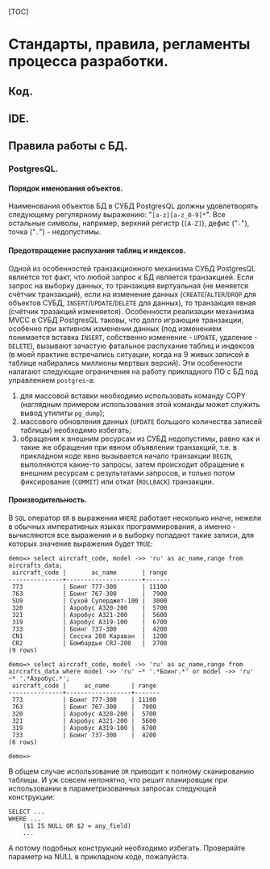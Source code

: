 [TOC]

Стандарты, правила, регламенты процесса разработки.
===================================================

Код.
----

IDE.
----

Правила работы с БД.
--------------------

### PostgresQL.

#### Порядок именования объектов.

Наименования объектов БД в СУБД PostgresQL должны удовлетворять следующему регулярному выражению: "`[a-z][a-z_0-9]*`". Все остальные символы, например, верхний регистр (`[A-Z]`), дефис ("`-`"), точка ("`.`") - недопустимы.

#### Предотвращение распухания таблиц и индексов.

Одной из особенностей транзакционного механизма СУБД PostgresQL является тот факт, что любой запрос к БД является транзакцией. Если запрос на выборку данных, то транзакция виртуальная (не меняется счётчик транзакций), если на изменение данных (`CREATE`/`ALTER`/`DROP` для объектов СУБД, `INSERT`/`UPDATE`/`DELETE` для данных), то транзакция явная (счётчик тразакций изменяется).
Особенности реализации механизма MVCC в СУБД PostgresQL таковы, что долго играющие транзакции, особенно при активном изменении данных (под изменением понимается вставка `INSERT`, собственно изменение - `UPDATE`, удаление - `DELETE`), вызывают зачастую фатальное распухание таблиц и индексов (в моей практике встречались ситуации, когда на 9 живых записей в таблице набирались миллионы мертвых версий). Эти особенности налагают следующие ограничения на работу прикладного ПО с БД под управлением `postgres`-а:

1. для массовой вставки необходимо использовать команду COPY (наглядным примером использования этой команды может служить вывод утилиты `pg_dump`);
2. массового обновления данных (`UPDATE` большого количества записей таблицы) необходимо избегать;
3. обращения к внешним ресурсам из СУБД недопустимы, равно как и такие же обращения при явном объявлении транзакций, т.е. в прикладном коде явно вызывается начало транзакции `BEGIN`, выполняются какие-то запросы, затем происходит обращение к внешним ресурсам с результатами запросов, и только потом фиксирование (`COMMIT`) или откат (`ROLLBACK`) транзакции.

#### Производительность.

В `SQL` оператор `OR` в выражении `WHERE` работает несколько иначе, нежели в обычных императивных языках программирования, а именно - вычисляются все выражения и в выборку попадают такие записи, для которых значение выражения будет `TRUE`:

```
demo=> select aircraft_code, model ->> 'ru' as ac_name,range from aircrafts_data;
 aircraft_code |       ac_name       | range
---------------+---------------------+-------
 773           | Боинг 777-300       | 11100
 763           | Боинг 767-300       |  7900
 SU9           | Сухой Суперджет-100 |  3000
 320           | Аэробус A320-200    |  5700
 321           | Аэробус A321-200    |  5600
 319           | Аэробус A319-100    |  6700
 733           | Боинг 737-300       |  4200
 CN1           | Сессна 208 Караван  |  1200
 CR2           | Бомбардье CRJ-200   |  2700
(9 rows)

demo=> select aircraft_code, model ->> 'ru' as ac_name,range from aircrafts_data where model ->> 'ru' ~* '.*Боинг.*' or model ->> 'ru' ~* '.*Аэробус.*';
 aircraft_code |     ac_name      | range
---------------+------------------+-------
 773           | Боинг 777-300    | 11100
 763           | Боинг 767-300    |  7900
 320           | Аэробус A320-200 |  5700
 321           | Аэробус A321-200 |  5600
 319           | Аэробус A319-100 |  6700
 733           | Боинг 737-300    |  4200
(6 rows)

demo=>
```

В общем случае использование `OR` приводит к полному сканированию таблицы. И уж совсем непонятно, что решит планировщик при использовании в параметризованных запросах следующей конструкции:

```
SELECT ...
WHERE ...
    ($1 IS NULL OR $2 = any_field)
    ...
```

А потому подобных конструкций необходимо избегать. Проверяйте параметр на NULL в прикладном коде, пожалуйста.
